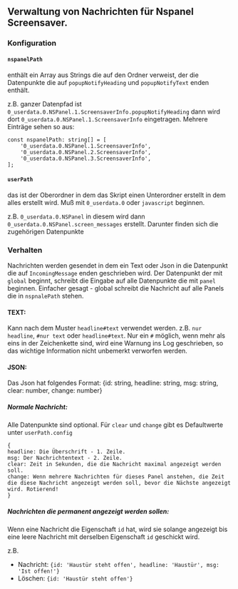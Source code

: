 
## Verwaltung von Nachrichten für Nspanel Screensaver.
### Konfiguration
#### `nspanelPath` 
enthält ein Array aus Strings die auf den Ordner verweist, der die Datenpunkte die auf `popupNotifyHeading` und `popupNotifyText` enden enthält.

z.B.
ganzer Datenpfad ist `0_userdata.0.NSPanel.1.ScreensaverInfo.popupNotifyHeading` dann wird dort `0_userdata.0.NSPanel.1.ScreensaverInfo` eingetragen. Mehrere Einträge sehen so aus:
```
const nspanelPath: string[] = [
    '0_userdata.0.NSPanel.1.ScreensaverInfo',
    '0_userdata.0.NSPanel.2.ScreensaverInfo',
    '0_userdata.0.NSPanel.3.ScreensaverInfo',
];
```

#### `userPath`

das ist der Oberordner in dem das Skript einen Unterordner erstellt in dem alles erstellt wird. Muß mit `0_userdata.0` oder `javascript` beginnen.

z.B.
`0_userdata.0.NSPanel` in diesem wird dann `0_userdata.0.NSPanel.screen_messages` erstellt. Darunter finden sich die zugehörigen Datenpunkte

### Verhalten
Nachrichten werden gesendet in dem ein Text oder Json in die Datenpunkt die auf `IncomingMessage` enden geschrieben wird.
Der Datenpunkt der mit `global` beginnt, schreibt die Eingabe auf alle Datenpunkte die mit `panel` beginnen. Einfacher gesagt - global schreibt die Nachricht auf alle Panels die in `nspnalePath` stehen.

#### TEXT: 
Kann nach dem Muster `headline#text` verwendet werden. z.B. `nur headline`, `#nur text` oder `headline#text`. Nur ein `#` möglich, wenn mehr als eins in der Zeichenkette sind, wird eine Warnung ins Log geschrieben, so das wichtige Information nicht unbemerkt verworfen werden.

#### JSON: 
Das Json hat folgendes Format: {id: string, headline: string, msg: string, clear: number, change: number}

##### Normale Nachricht: 

Alle Datenpunkte sind optional. Für `clear` und `change` gibt es Defaultwerte unter `userPath.config`
``` 
{ 
headline: Die Überschrift - 1. Zeile. 
msg: Der Nachrichtentext - 2. Zeile. 
clear: Zeit in Sekunden, die die Nachricht maximal angezeigt werden soll.
change: Wenn mehrere Nachrichten für dieses Panel anstehen, die Zeit die diese Nachricht angezeigt werden soll, bevor die Nächste angezeigt wird. Rotierend!
}
``````
##### Nachrichten die permanent angezeigt werden sollen:
Wenn eine Nachricht die Eigenschaft `id` hat, wird sie solange angezeigt bis eine leere Nachricht mit derselben Eigenschaft `id` geschickt wird. 

z.B. 
- Nachricht: `{id: 'Haustür steht offen', headline: 'Haustür', msg: 'Ist offen!'}` 
- Löschen: `{id: 'Haustür steht offen'}` 


